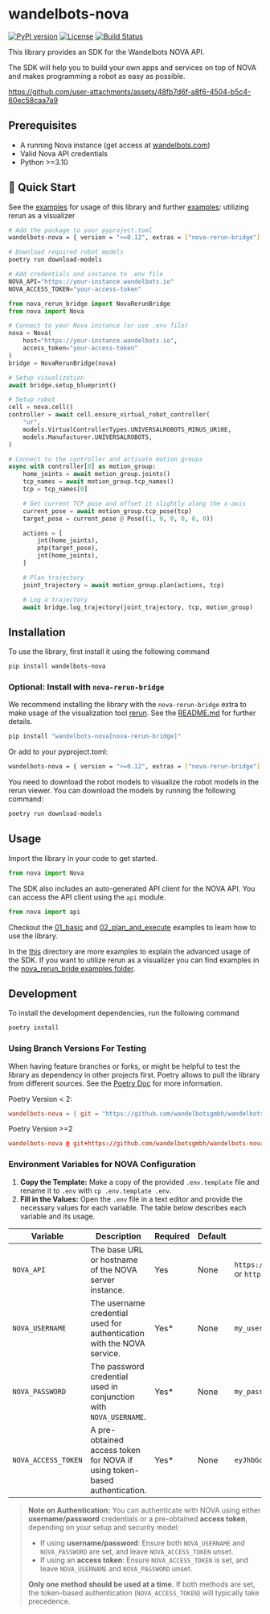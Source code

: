 # wandelbots-nova

[![PyPI version](https://badge.fury.io/py/wandelbots-nova.svg)](https://badge.fury.io/py/wandelbots-nova)
[![License](https://img.shields.io/github/license/wandelbotsgmbh/wandelbots-nova.svg)](https://github.com/wandelbotsgmbh/wandelbots-nova/blob/main/LICENSE)
[![Build Status](https://github.com/wandelbotsgmbh/wandelbots-nova/actions/workflows/release.yaml/badge.svg)](https://github.com/wandelbotsgmbh/wandelbots-nova/actions/workflows/release.yaml)

This library provides an SDK for the Wandelbots NOVA API.

The SDK will help you to build your own apps and services on top of NOVA and makes programming a robot as easy as possible.

https://github.com/user-attachments/assets/48fb7d6f-a8f6-4504-b5c4-60ec58caa7a9

## Prerequisites

- A running Nova instance (get access at [wandelbots.com](https://www.wandelbots.com/))
- Valid Nova API credentials
- Python >=3.10

## 🚀 Quick Start

See the [examples](https://github.com/wandelbotsgmbh/wandelbots-nova/tree/main/examples) for usage of this library and further [examples](https://github.com/wandelbotsgmbh/wandelbots-nova/tree/main/nova_rerun_bridge/examples): utilizing rerun as a visualizer

```bash
# Add the package to your pyproject.toml
wandelbots-nova = { version = ">=0.12", extras = ["nova-rerun-bridge"] }
```

```bash
# Download required robot models
poetry run download-models
```

```python
# Add credentials and instance to .env file
NOVA_API="https://your-instance.wandelbots.io"
NOVA_ACCESS_TOKEN="your-access-token"
```

```python
from nova_rerun_bridge import NovaRerunBridge
from nova import Nova

# Connect to your Nova instance (or use .env file)
nova = Nova(
    host="https://your-instance.wandelbots.io",
    access_token="your-access-token"
)
bridge = NovaRerunBridge(nova)

# Setup visualization
await bridge.setup_blueprint()

# Setup robot
cell = nova.cell()
controller = await cell.ensure_virtual_robot_controller(
    "ur",
    models.VirtualControllerTypes.UNIVERSALROBOTS_MINUS_UR10E,
    models.Manufacturer.UNIVERSALROBOTS,
)

# Connect to the controller and activate motion groups
async with controller[0] as motion_group:
    home_joints = await motion_group.joints()
    tcp_names = await motion_group.tcp_names()
    tcp = tcp_names[0]

    # Get current TCP pose and offset it slightly along the x-axis
    current_pose = await motion_group.tcp_pose(tcp)
    target_pose = current_pose @ Pose((1, 0, 0, 0, 0, 0))

    actions = [
        jnt(home_joints),
        ptp(target_pose),
        jnt(home_joints),
    ]

    # Plan trajectory
    joint_trajectory = await motion_group.plan(actions, tcp)

    # Log a trajectory
    await bridge.log_trajectory(joint_trajectory, tcp, motion_group)
```

## Installation

To use the library, first install it using the following command

```bash
pip install wandelbots-nova
```

### Optional: Install with `nova-rerun-bridge`

We recommend installing the library with the `nova-rerun-bridge` extra to make usage of the visualization tool [rerun](https://rerun.io/).
See the [README.md](nova_rerun_bridge/README.md) for further details.

```bash
pip install "wandelbots-nova[nova-rerun-bridge]"
```

Or add to your pyproject.toml:

```bash
wandelbots-nova = { version = ">=0.12", extras = ["nova-rerun-bridge"] }
```

You need to download the robot models to visualize the robot models in the rerun viewer. You can download the models by running the following command:

```bash
poetry run download-models
```

## Usage

Import the library in your code to get started.

```python
from nova import Nova
```

The SDK also includes an auto-generated API client for the NOVA API. You can access the API client using the `api` module.

```python
from nova import api
```

Checkout the [01_basic](https://github.com/wandelbotsgmbh/wandelbots-nova/tree/main/examples/01_basic.py) and [02_plan_and_execute](https://github.com/wandelbotsgmbh/wandelbots-nova/tree/main/examples/02_plan_and_execute.py) examples to learn how to use the library.

In the [this](https://github.com/wandelbotsgmbh/wandelbots-nova/tree/main/examples) directory are more examples to explain the advanced usage of the SDK.
If you want to utilize rerun as a visualizer you can find examples in the [nova_rerun_bride examples folder](https://github.com/wandelbotsgmbh/wandelbots-nova/tree/main/nova_rerun_bridge/examples).

## Development

To install the development dependencies, run the following command

```bash
poetry install
```

### Using Branch Versions For Testing

When having feature branches or forks, or might be helpful to test the library as dependency in other projects first.
Poetry allows to pull the library from different sources. See the [Poetry Doc](https://python-poetry.org/docs/dependency-specification/#git-rev-project) for more information.

Poetry Version < 2:
```toml
wandelbots-nova = { git = "https://github.com/wandelbotsgmbh/wandelbots-nova.git", branch = "fix/http-prefix" }
```

Poetry Version >=2
```toml
wandelbots-nova @ git+https://github.com/wandelbotsgmbh/wandelbots-nova.git@fix/http-prefix
```

### Environment Variables for NOVA Configuration

1. **Copy the Template:** Make a copy of the provided `.env.template` file and rename it to `.env` with `cp .env.template .env`.
2. **Fill in the Values:** Open the `.env` file in a text editor and provide the necessary values for each variable. The table below describes each variable and its usage.

| Variable            | Description                                                               | Required | Default | Example                                          |
| ------------------- | ------------------------------------------------------------------------- | -------- | ------- | ------------------------------------------------ |
| `NOVA_API`          | The base URL or hostname of the NOVA server instance.                     | Yes      | None    | `https://nova.example.com` or `http://172.0.0.1` |
| `NOVA_USERNAME`     | The username credential used for authentication with the NOVA service.    | Yes\*    | None    | `my_username`                                    |
| `NOVA_PASSWORD`     | The password credential used in conjunction with `NOVA_USERNAME`.         | Yes\*    | None    | `my_password`                                    |
| `NOVA_ACCESS_TOKEN` | A pre-obtained access token for NOVA if using token-based authentication. | Yes\*    | None    | `eyJhbGciOi...`                                  |

> **Note on Authentication:**
> You can authenticate with NOVA using either **username/password** credentials or a pre-obtained **access token**, depending on your setup and security model:
>
> - If using **username/password**: Ensure both `NOVA_USERNAME` and `NOVA_PASSWORD` are set, and leave `NOVA_ACCESS_TOKEN` unset.
> - If using an **access token**: Ensure `NOVA_ACCESS_TOKEN` is set, and leave `NOVA_USERNAME` and `NOVA_PASSWORD` unset.
>
> **Only one method should be used at a time.** If both methods are set, the token-based authentication (`NOVA_ACCESS_TOKEN`) will typically take precedence.

